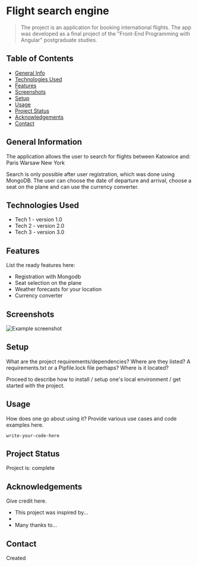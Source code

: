 # Flight search engine
> The project is an application for booking international flights. The app was developed as a final project of the "Front-End Programming with Angular" postgraduate studies.

## Table of Contents
* [General Info](#general-information)
* [Technologies Used](#technologies-used)
* [Features](#features)
* [Screenshots](#screenshots)
* [Setup](#setup)
* [Usage](#usage)
* [Project Status](#project-status)
* [Acknowledgements](#acknowledgements)
* [Contact](#contact)

## General Information
The application allows the user to search for flights between Katowice and:
Paris
Warsaw
New York

Search is only possible after user registration, which was done using MongoDB.
The user can choose the date of departure and arrival, choose a seat on the plane and can use the currency converter.

## Technologies Used
- Tech 1 - version 1.0
- Tech 2 - version 2.0
- Tech 3 - version 3.0


## Features
List the ready features here:
- Registration with Mongodb
- Seat selection on the plane
- Weather forecasts for your location
- Currency converter


## Screenshots
![Example screenshot](./img/screenshot.png)
<!-- If you have screenshots you'd like to share, include them here. -->


## Setup
What are the project requirements/dependencies? Where are they listed? A requirements.txt or a Pipfile.lock file perhaps? Where is it located?

Proceed to describe how to install / setup one's local environment / get started with the project.


## Usage
How does one go about using it?
Provide various use cases and code examples here.

`write-your-code-here`

## Project Status
Project is: complete

## Acknowledgements
Give credit here.
- This project was inspired by...
- 
- Many thanks to...


## Contact
Created 


<!-- Optional -->
<!-- ## License -->
<!-- This project is open source and available under the [... License](). -->

<!-- You don't have to include all sections - just the one's relevant to your project -->
